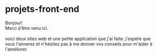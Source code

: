 # projets-front-end
Bonjour!
<br>
Merci d'être venu ici. 
<br><br>
voici deux sites web et une petite application que j'ai faite. j'espère que vous l'aimerez et n'hésitez pas à me donner vos conseils pour m'aider à l'améliorer.
